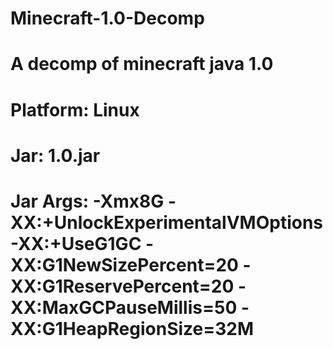 # Minecraft-1.0-Decomp
# A decomp of minecraft java 1.0

# Platform: Linux
# Jar: 1.0.jar
# Jar Args: -Xmx8G -XX:+UnlockExperimentalVMOptions -XX:+UseG1GC -XX:G1NewSizePercent=20 -XX:G1ReservePercent=20 -XX:MaxGCPauseMillis=50 -XX:G1HeapRegionSize=32M
